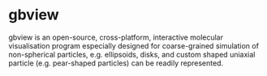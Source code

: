 # gbview
gbview is an open-source, cross-platform, interactive molecular visualisation program especially designed for coarse-grained simulation of non-spherical particles, e.g. ellipsoids, disks, and custom shaped uniaxial particle (e.g. pear-shaped particles) can be readily represented.
